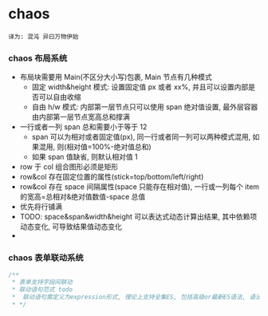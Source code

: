 # chaos

`译为: 混沌 异曰万物伊始`

### chaos 布局系统

- 布局块需要用 Main(不区分大小写)包裹, Main 节点有几种模式
  - 固定 width&height 模式: 设置固定值 px 或者 xx%, 并且可以设置内部是否可以自由收缩
  - 自由 h/w 模式: 内部第一层节点只可以使用 span 绝对值设置, 最外层容器由内部第一层节点宽高总和撑满
- 一行或者一列 span 总和需要小于等于 12
  - span 可以为相对或者固定值(px), 同一行或者同一列可以两种模式混用, 如果混用, 则(相对值=100%-绝对值总和)
  - 如果 span 值缺省, 则默认相对值 1
- row 于 col 组合图形必须是矩形
- row&col 存在固定位置的属性(stick=top/bottom/left/right)
- row&col 存在 space 间隔属性(space 只能存在相对值), 一行或一列每个 item 的宽高=总相对&绝对值数值-space 总值
- 优先将行铺满
- TODO: space&span&width&height 可以表达式动态计算出结果, 其中依赖项动态变化, 可导致结果值动态变化
-

### chaos 表单联动系统

```ts
/**
 * 表单支持字段间联动
 * 联动语句范式 todo
 *  联动语句需定义为expression形式, 理论上支持全集ES, 包括高级or最新ES语法, 语法会在编译阶段转义 todo: 编译脚本
 * */
```
